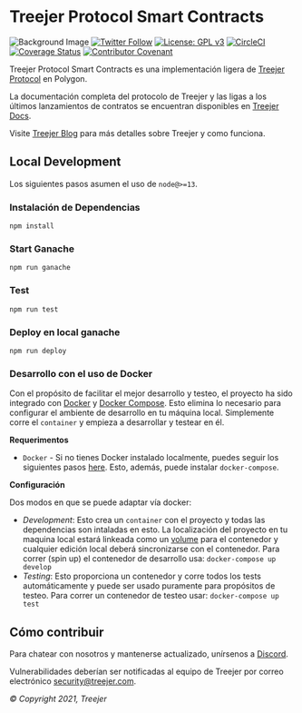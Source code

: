 # Treejer Protocol Smart Contracts

![Background Image](../assets/treejerStory.png)
[![Twitter Follow](https://img.shields.io/twitter/follow/TreejerTalks?label=Follow)](https://twitter.com/TreejerTalks)
[![License: GPL v3](https://img.shields.io/badge/License-GPLv3-blue.svg)](https://www.gnu.org/licenses/gpl-3.0)
[![CircleCI](https://circleci.com/gh/treejer/contract/tree/main.svg?style=shield)](https://app.circleci.com/pipelines/github/treejer/contract?branch=main&filter=all)
[![Coverage Status](https://coveralls.io/repos/github/treejer/contract/badge.svg?branch=main)](https://coveralls.io/github/treejer/contract?branch=main)
[![Contributor Covenant](https://img.shields.io/badge/Contributor%20Covenant-2.1-4baaaa.svg)](https://docs.treejer.com/project-charter#da-contributor-covenant-code-of-conduct)

Treejer Protocol Smart Contracts es una implementación ligera de [Treejer Protocol](treejer.com) en Polygon.


La documentación completa del protocolo de Treejer y las ligas a los últimos lanzamientos de contratos se encuentran disponibles en [Treejer Docs](https://docs.treejer.com/smart-contracts).

Visite [Treejer Blog](http://blog.treejer.com) para más detalles sobre Treejer y como funciona.


## Local Development

Los siguientes pasos asumen el uso de `node@>=13`.

### Instalación de Dependencias

`npm install`

### Start Ganache

`npm run ganache`

### Test

`npm run test`

### Deploy en local ganache

`npm run deploy`

### Desarrollo con el uso de Docker

Con el propósito de facilitar el mejor desarrollo y testeo, el proyecto ha sido integrado con [Docker](https://www.docker.com/) y [Docker Compose](https://docs.docker.com/compose/). Esto elimina lo necesario para configurar el ambiente de desarrollo en tu máquina local. Simplemente corre el `container` y empieza a desarrollar y testear en él.

**Requerimentos**
- `Docker` - Si no tienes Docker instalado localmente, puedes seguir los siguientes pasos [here](https://docs.docker.com/get-docker/). Esto, además, puede instalar `docker-compose`.

**Configuración**

Dos modos en que se puede adaptar vía docker:
- _Development_: Esto crea un `container` con el proyecto y todas las dependencias son intaladas en esto. La localización del proyecto en tu maquina local estará linkeada como un [volume](https://docs.docker.com/storage/volumes/) para el contenedor y cualquier edición local deberá sincronizarse con el contenedor. Para correr (spin up) el contenedor de desarrollo usa: `docker-compose up develop`
- _Testing_: Esto proporciona un contenedor y corre todos los tests automáticamente y puede ser usado puramente para propósitos de testeo. Para correr un contenedor de testeo usar: `docker-compose up test`

## Cómo contribuir

Para chatear con nosotros y mantenerse actualizado, unírsenos a [Discord](https://discord.gg/8WuVd2ERC2).

Vulnerabilidades deberían ser notificadas al equipo de Treejer por correo electrónico security@treejer.com.

_© Copyright 2021, Treejer_